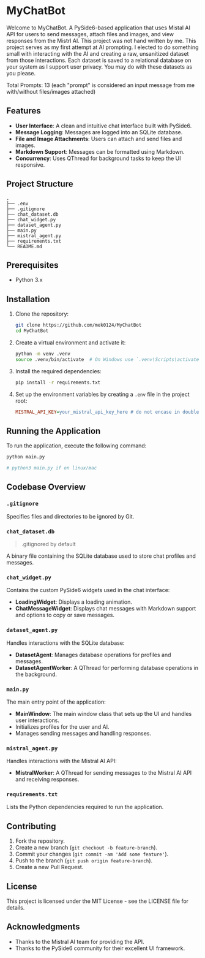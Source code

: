 # MyChatBot

Welcome to MyChatBot. A PySide6-based application that uses Mistal AI API for users to send messages, attach files and images, and view responses from the Mistrl AI. This project was not hand written by me. This project serves as my first attempt at AI prompting. I elected to do something small with interacting with the AI and creating a raw, unsanitized dataset from those interactions. Each dataset is saved to a relational database on your system as I support user privacy. You may do with these datasets as you please.

Total Prompts: 13 (each "prompt" is considered an input message from me with/without files/images attached)

## Features

- **User Interface**: A clean and intuitive chat interface built with PySide6.
- **Message Logging**: Messages are logged into an SQLite database.
- **File and Image Attachments**: Users can attach and send files and images.
- **Markdown Support**: Messages can be formatted using Markdown.
- **Concurrency**: Uses QThread for background tasks to keep the UI responsive.

## Project Structure

```
.
├── .env
├── .gitignore
├── chat_dataset.db
├── chat_widget.py
├── dataset_agent.py
├── main.py
├── mistral_agent.py
├── requirements.txt
└── README.md
```

## Prerequisites

- Python 3.x

## Installation

1. Clone the repository:

    ```sh
    git clone https://github.com/mek0124/MyChatBot
    cd MyChatBot
    ```

2. Create a virtual environment and activate it:

    ```sh
    python -m venv .venv
    source .venv/bin/activate  # On Windows use `.venv\Scripts\activate`
    ```

3. Install the required dependencies:

    ```sh
    pip install -r requirements.txt
    ```

4. Set up the environment variables by creating a `.env` file in the project root:

    ```ini
    MISTRAL_API_KEY=your_mistral_api_key_here # do not encase in double quotes!
    ```

## Running the Application

To run the application, execute the following command:

```sh
python main.py

# python3 main.py if on linux/mac
```

## Codebase Overview

### `.gitignore`

Specifies files and directories to be ignored by Git.

### `chat_dataset.db`

> .gitignored by default

A binary file containing the SQLite database used to store chat profiles and messages.

### `chat_widget.py`

Contains the custom PySide6 widgets used in the chat interface:

- **LoadingWidget**: Displays a loading animation.
- **ChatMessageWidget**: Displays chat messages with Markdown support and options to copy or save messages.

### `dataset_agent.py`

Handles interactions with the SQLite database:

- **DatasetAgent**: Manages database operations for profiles and messages.
- **DatasetAgentWorker**: A QThread for performing database operations in the background.

### `main.py`

The main entry point of the application:

- **MainWindow**: The main window class that sets up the UI and handles user interactions.
- Initializes profiles for the user and AI.
- Manages sending messages and handling responses.

### `mistral_agent.py`

Handles interactions with the Mistral AI API:

- **MistralWorker**: A QThread for sending messages to the Mistral AI API and receiving responses.

### `requirements.txt`

Lists the Python dependencies required to run the application.

## Contributing

1. Fork the repository.
2. Create a new branch (`git checkout -b feature-branch`).
3. Commit your changes (`git commit -am 'Add some feature'`).
4. Push to the branch (`git push origin feature-branch`).
5. Create a new Pull Request.

## License

This project is licensed under the MIT License - see the LICENSE file for details.

## Acknowledgments

- Thanks to the Mistral AI team for providing the API.
- Thanks to the PySide6 community for their excellent UI framework.
